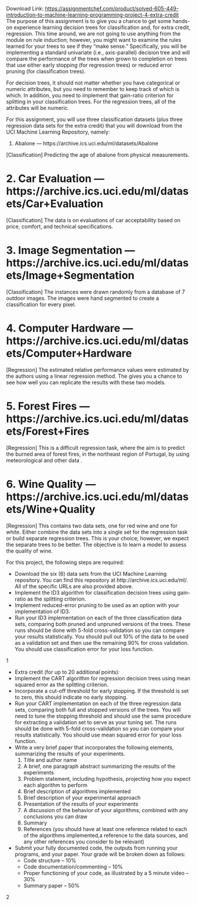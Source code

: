 Download Link: https://assignmentchef.com/product/solved-605-449-introduction-to-machine-learning-programming-project-4-extra-credit
<br>
The purpose of this assignment is to give you a chance to get some hands-on experience learning decision trees for classification and, for extra credit, regression. This time around, we are not going to use anything from the module on rule induction; however, you might want to examine the rules learned for your trees to see if they “make sense.” Specifically, you will be implementing a standard univariate (i.e., axis-parallel) decision tree and will compare the performance of the trees when grown to completion on trees that use either early stopping (for regression trees) or reduced error pruning (for classification trees).

For decision trees, it should not matter whether you have categorical or numeric attributes, but you need to remember to keep track of which is which. In addition, you need to implement that gain-ratio criterion for splitting in your classification trees. For the regression trees, all of the attributes will be numeric.

For this assignment, you will use three classification datasets (plus three regression data sets for the extra credit) that you will download from the UCI Machine Learning Repository, namely:

<ol>

 <li>Abalone — https://archive.ics.uci.edu/ml/datasets/Abalone</li>

</ol>

[Classification] Predicting the age of abalone from physical measurements.

<h1>2.    Car Evaluation — https://archive.ics.uci.edu/ml/datasets/Car+Evaluation</h1>

[Classification] The data is on evaluations of car acceptability based on price, comfort, and technical specifications.

<h1>3.    Image Segmentation — https://archive.ics.uci.edu/ml/datasets/Image+Segmentation</h1>

[Classification] The instances were drawn randomly from a database of 7 outdoor images. The images were hand segmented to create a classification for every pixel.

<h1>4.    Computer Hardware — https://archive.ics.uci.edu/ml/datasets/Computer+Hardware</h1>

[Regression] The estimated relative performance values were estimated by the authors using a linear regression method. The gives you a chance to see how well you can replicate the results with these two models.

<h1>5.    Forest Fires — https://archive.ics.uci.edu/ml/datasets/Forest+Fires</h1>

[Regression] This is a difficult regression task, where the aim is to predict the burned area of forest fires, in the northeast region of Portugal, by using meteorological and other data .

<h1>6.    Wine Quality — https://archive.ics.uci.edu/ml/datasets/Wine+Quality</h1>

[Regression] This contains two data sets, one for red wine and one for white. Either combine the data sets into a single set for the regression task or build separate regression trees. This is your choice; however, we expect the separate trees to be better. The objective is to learn a model to assess the quality of wine.

For this project, the following steps are required:

<ul>

 <li>Download the six (6) data sets from the UCI Machine Learning repository. You can find this repository at http://archive.ics.uci.edu/ml/. All of the specific URLs are also provided above.</li>

 <li>Implement the ID3 algorithm for classification decision trees using gain-ratio as the splitting criterion.</li>

 <li>Implement reduced-error pruning to be used as an option with your implementation of ID3.</li>

 <li>Run your ID3 implementation on each of the three classification data sets, comparing both pruned and unpruned versions of the trees. These runs should be done with 5-fold cross-validation so you can compare your results statistically. You should pull out 10% of the data to be used as a validation set and then use the remaining 90% for cross validation. You should use classification error for your loss function.</li>

</ul>

1

<ul>

 <li>Extra credit (for up to 20 additional points):</li>

 <li>Implement the CART algorithm for regression decision trees using mean squared error as the splitting criterion.</li>

 <li>Incorporate a cut-off threshold for early stopping. If the threshold is set to zero, this should indicate no early stopping.</li>

 <li>Run your CART implementation on each of the three regression data sets, comparing both full and stopped versions of the trees. You will need to tune the stopping threshold and should use the same procedure for extracting a validation set to serve as your tuning set. The runs should be done with 5-fold cross-validation so you can compare your results statistically. You should use mean squared error for your loss function.</li>

 <li>Write a very brief paper that incorporates the following elements, summarizing the results of your experiments.

  <ol>

   <li>Title and author name</li>

   <li>A brief, one paragraph abstract summarizing the results of the experiments</li>

   <li>Problem statement, including hypothesis, projecting how you expect each algorithm to perform</li>

   <li>Brief description of algorithms implemented</li>

   <li>Brief description of your experimental approach</li>

   <li>Presentation of the results of your experiments</li>

   <li>A discussion of the behavior of your algorithms, combined with any conclusions you can draw</li>

   <li>Summary</li>

   <li>References (you should have at least one reference related to each of the algorithms implemented,a reference to the data sources, and any other references you consider to be relevant)</li>

  </ol></li>

 <li>Submit your fully documented code, the outputs from running your programs, and your paper. Your grade will be broken down as follows:

  <ul>

   <li>Code structure – 10%</li>

   <li>Code documentation/commenting – 10%</li>

   <li>Proper functioning of your code, as illustrated by a 5 minute video – 30%</li>

   <li>Summary paper – 50%</li>

  </ul></li>

</ul>

2